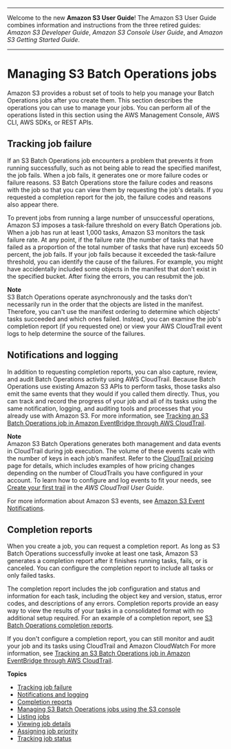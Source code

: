 --------

Welcome to the new **Amazon S3 User Guide**\! The Amazon S3 User Guide combines information and instructions from the three retired guides: *Amazon S3 Developer Guide*, *Amazon S3 Console User Guide*, and *Amazon S3 Getting Started Guide*\.

--------

# Managing S3 Batch Operations jobs<a name="batch-ops-managing-jobs"></a>

Amazon S3 provides a robust set of tools to help you manage your Batch Operations jobs after you create them\. This section describes the operations you can use to manage your jobs\. You can perform all of the operations listed in this section using the AWS Management Console, AWS CLI, AWS SDKs, or REST APIs\.

## Tracking job failure<a name="batch-ops-job-status-failure"></a>

If an S3 Batch Operations job encounters a problem that prevents it from running successfully, such as not being able to read the specified manifest, the job fails\. When a job fails, it generates one or more failure codes or failure reasons\. S3 Batch Operations store the failure codes and reasons with the job so that you can view them by requesting the job's details\. If you requested a completion report for the job, the failure codes and reasons also appear there\.

To prevent jobs from running a large number of unsuccessful operations, Amazon S3 imposes a task\-failure threshold on every Batch Operations job\. When a job has run at least 1,000 tasks, Amazon S3 monitors the task failure rate\. At any point, if the failure rate \(the number of tasks that have failed as a proportion of the total number of tasks that have run\) exceeds 50 percent, the job fails\. If your job fails because it exceeded the task\-failure threshold, you can identify the cause of the failures\. For example, you might have accidentally included some objects in the manifest that don't exist in the specified bucket\. After fixing the errors, you can resubmit the job\.

**Note**  
S3 Batch Operations operate asynchronously and the tasks don't necessarily run in the order that the objects are listed in the manifest\. Therefore, you can't use the manifest ordering to determine which objects' tasks succeeded and which ones failed\. Instead, you can examine the job's completion report \(if you requested one\) or view your AWS CloudTrail event logs to help determine the source of the failures\.

## Notifications and logging<a name="batch-ops-notifications"></a>

In addition to requesting completion reports, you can also capture, review, and audit Batch Operations activity using AWS CloudTrail\. Because Batch Operations use existing Amazon S3 APIs to perform tasks, those tasks also emit the same events that they would if you called them directly\. Thus, you can track and record the progress of your job and all of its tasks using the same notification, logging, and auditing tools and processes that you already use with Amazon S3\. For more information, see [Tracking an S3 Batch Operations job in Amazon EventBridge through AWS CloudTrail](batch-ops-examples-event-bridge-cloud-trail.md)\.

**Note**  
Amazon S3 Batch Operations generates both management and data events in CloudTrail during job execution\. The volume of these events scale with the number of keys in each job’s manifest\. Refer to the [CloudTrail pricing](http://aws.amazon.com/cloudtrail/pricing/) page for details, which includes examples of how pricing changes depending on the number of CloudTrails you have configured in your account\. To learn how to configure and log events to fit your needs, see [Create your first trail](https://docs.aws.amazon.com/awscloudtrail/latest/userguide/cloudtrail-tutorial.html#tutorial-step2) in the *AWS CloudTrail User Guide*\.

For more information about Amazon S3 events, see [Amazon S3 Event Notifications](NotificationHowTo.md)\. 

## Completion reports<a name="batch-ops-completion-report"></a>

When you create a job, you can request a completion report\. As long as S3 Batch Operations successfully invoke at least one task, Amazon S3 generates a completion report after it finishes running tasks, fails, or is canceled\. You can configure the completion report to include all tasks or only failed tasks\. 

The completion report includes the job configuration and status and information for each task, including the object key and version, status, error codes, and descriptions of any errors\. Completion reports provide an easy way to view the results of your tasks in a consolidated format with no additional setup required\. For an example of a completion report, see [S3 Batch Operations completion reports](batch-ops-examples-reports.md)\. 

If you don't configure a completion report, you can still monitor and audit your job and its tasks using CloudTrail and Amazon CloudWatch For more information, see [Tracking an S3 Batch Operations job in Amazon EventBridge through AWS CloudTrail](batch-ops-examples-event-bridge-cloud-trail.md)\.

**Topics**
+ [Tracking job failure](#batch-ops-job-status-failure)
+ [Notifications and logging](#batch-ops-notifications)
+ [Completion reports](#batch-ops-completion-report)
+ [Managing S3 Batch Operations jobs using the S3 console](batch-ops-manage-jobs.md)
+ [Listing jobs](batch-ops-list-jobs.md)
+ [Viewing job details](batch-ops-job-details.md)
+ [Assigning job priority](batch-ops-job-priority.md)
+ [Tracking job status](batch-ops-job-status.md)